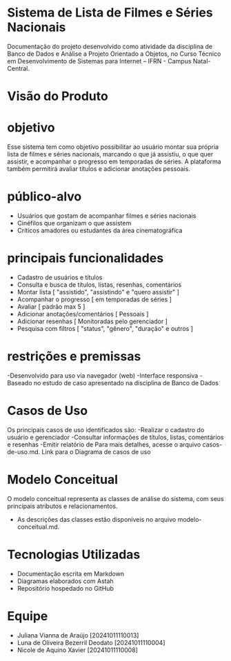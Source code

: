 # Sistema de Lista de Filmes e Séries Nacionais
Documentação do projeto desenvolvido como atividade da disciplina de Banco de Dados e Análise a Projeto Orientado a Objetos, no Curso Técnico em Desenvolvimento de Sistemas para Internet – IFRN - Campus Natal-Central.

# Visão do Produto

# objetivo
Esse sistema tem como objetivo possibilitar ao usuário montar sua própria lista de filmes e séries nacionais, marcando o que já assistiu, o que quer assistir, e acompanhar o progresso em temporadas de séries. A plataforma também permitirá avaliar títulos e adicionar anotações pessoais.

# público-alvo
- Usuários que gostam de acompanhar filmes e séries nacionais
- Cinéfilos que organizam o que assistem
- Críticos amadores ou estudantes da área cinematográfica

# principais funcionalidades
- Cadastro de usuários e títulos
- Consulta e busca de títulos, listas, resenhas, comentários
- Montar lista [ "assistido", "assistindo" e "quero assistir" ]
- Acompanhar o progresso [ em temporadas de séries ]
- Avaliar [ padrão max 5 ]
- Adicionar anotações/comentários [ Pessoais ]
- Adicionar resenhas [ Monitoradas pelo gerenciador ]
- Pesquisa com filtros [ "status", "gênero", "duração" e outros ]

# restrições e premissas
-Desenvolvido para uso via navegador (web)
-Interface responsiva
-Baseado no estudo de caso apresentado na disciplina de Banco de Dados

# Casos de Uso
Os principais casos de uso identificados são:
-Realizar o cadastro do usuário e gerenciador
-Consultar informações de títulos, listas, comentários e resenhas
-Emitir relatório de
Para mais detalhes, acesse o arquivo casos-de-uso.md.
Link para o Diagrama de casos de uso

# Modelo Conceitual
O modelo conceitual representa as classes de análise do sistema, com seus principais
atributos e relacionamentos.
- As descrições das classes estão disponíveis no arquivo modelo-conceitual.md.

# Tecnologias Utilizadas
- Documentação escrita em Markdown
- Diagramas elaborados com Astah
- Repositório hospedado no GitHub

# Equipe
- Juliana Vianna de Araújo [20241011110013]
- Luna de Oliveira Bezerril Deodato [20241011110004]
- Nicole de Aquino Xavier [20241011110008]
